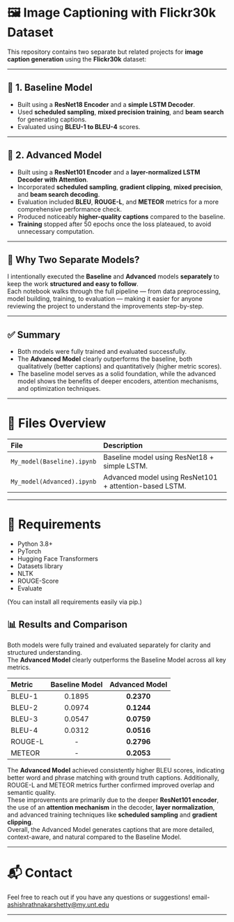 # 🖼️ Image Captioning with Flickr30k Dataset

This repository contains two separate but related projects for **image caption generation** using the **Flickr30k** dataset:

---

## 📄 1. Baseline Model

- Built using a **ResNet18 Encoder** and a **simple LSTM Decoder**.
- Used **scheduled sampling**, **mixed precision training**, and **beam search** for generating captions.
- Evaluated using **BLEU-1 to BLEU-4** scores.

---

## 🚀 2. Advanced Model

- Built using a **ResNet101 Encoder** and a **layer-normalized LSTM Decoder with Attention**.
- Incorporated **scheduled sampling**, **gradient clipping**, **mixed precision**, and **beam search decoding**.
- Evaluation included **BLEU**, **ROUGE-L**, and **METEOR** metrics for a more comprehensive performance check.
- Produced noticeably **higher-quality captions** compared to the baseline.
- **Training** stopped after 50 epochs once the loss plateaued, to avoid unnecessary computation.

---

## 🧠 Why Two Separate Models?

I intentionally executed the **Baseline** and **Advanced** models **separately** to keep the work **structured and easy to follow**.  
Each notebook walks through the full pipeline — from data preprocessing, model building, training, to evaluation — making it easier for anyone reviewing the project to understand the improvements step-by-step.

---

## ✅ Summary

- Both models were fully trained and evaluated successfully.
- The **Advanced Model** clearly outperforms the baseline, both qualitatively (better captions) and quantitatively (higher metric scores).
- The baseline model serves as a solid foundation, while the advanced model shows the benefits of deeper encoders, attention mechanisms, and optimization techniques.

---

# 📂 Files Overview

| File | Description |
|:----|:-------------|
| `My_model(Baseline).ipynb` | Baseline model using ResNet18 + simple LSTM. |
| `My_model(Advanced).ipynb` | Advanced model using ResNet101 + attention-based LSTM. |

---

# 📌 Requirements

- Python 3.8+
- PyTorch
- Hugging Face Transformers
- Datasets library
- NLTK
- ROUGE-Score
- Evaluate

(You can install all requirements easily via pip.)

## 📊 Results and Comparison

Both models were fully trained and evaluated separately for clarity and structured understanding.  
The **Advanced Model** clearly outperforms the Baseline Model across all key metrics.

| Metric    | Baseline Model | Advanced Model |
|:----------|:--------------:|:--------------:|
| BLEU-1    | 0.1895          | **0.2370**     |
| BLEU-2    | 0.0974          | **0.1244**     |
| BLEU-3    | 0.0547          | **0.0759**     |
| BLEU-4    | 0.0312          | **0.0516**     |
| ROUGE-L   | -               | **0.2796**     |
| METEOR    | -               | **0.2053**     |

The **Advanced Model** achieved consistently higher BLEU scores, indicating better word and phrase matching with ground truth captions. Additionally, ROUGE-L and METEOR metrics further confirmed improved overlap and semantic quality.  
These improvements are primarily due to the deeper **ResNet101 encoder**, the use of an **attention mechanism** in the decoder, **layer normalization**, and advanced training techniques like **scheduled sampling** and **gradient clipping**.  
Overall, the Advanced Model generates captions that are more detailed, context-aware, and natural compared to the Baseline Model.


---

# 📬 Contact

Feel free to reach out if you have any questions or suggestions!
email- ashishrathnakarshetty@my.unt.edu

---

